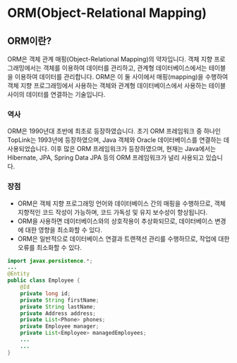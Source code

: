 # ORM(Object-Relational Mapping)

## ORM이란?

ORM은 객체 관계 매핑(Object-Relational Mapping)의 약자입니다. 객체 지향 프로그래밍에서는 객체를 이용하여 데이터를 관리하고, 관계형 데이터베이스에서는 테이블을 이용하여 데이터를 관리합니다. ORM은 이 둘 사이에서 매핑(mapping)을 수행하여 객체 지향 프로그래밍에서 사용하는 객체와 관계형 데이터베이스에서 사용하는 테이블 사이의 데이터를 연결하는 기술입니다.

### 역사

ORM은 1990년대 초반에 최초로 등장하였습니다. 초기 ORM 프레임워크 중 하나인 TopLink는 1993년에 등장하였으며, Java 객체와 Oracle 데이터베이스를 연결하는 데 사용되었습니다. 이후 많은 ORM 프레임워크가 등장하였으며, 현재는 Java에서는 Hibernate, JPA, Spring Data JPA 등의 ORM 프레임워크가 널리 사용되고 있습니다.

### 장점

* ORM은 객체 지향 프로그래밍 언어와 데이터베이스 간의 매핑을 수행하므로, 객체 지향적인 코드 작성이 가능하며, 코드 가독성 및 유지 보수성이 향상됩니다.
* ORM을 사용하면 데이터베이스와의 상호작용이 추상화되므로, 데이터베이스 변경에 대한 영향을 최소화할 수 있다.
* ORM은 일반적으로 데이터베이스 연결과 트랜잭션 관리를 수행하므로, 작업에 대한 오류를 최소화할 수 있다.

```java
import javax.persistence.*;
...
@Entity
public class Employee {
    @Id
    private long id;
    private String firstName;
    private String lastName;
    private Address address;
    private List<Phone> phones;
    private Employee manager;
    private List<Employee> managedEmployees;
    ...
    ...
}

```



